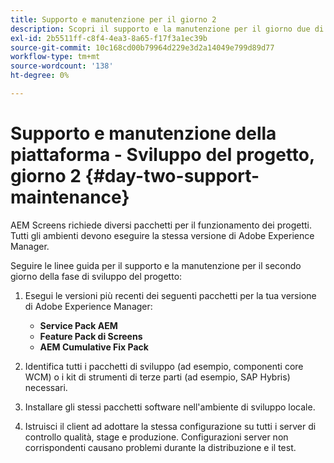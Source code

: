 ```yaml
---
title: Supporto e manutenzione per il giorno 2
description: Scopri il supporto e la manutenzione per il giorno due di AEM Screens.
exl-id: 2b5511ff-c8f4-4ea3-8a65-f17f3a1ec39b
source-git-commit: 10c168cd00b79964d229e3d2a14049e799d89d77
workflow-type: tm+mt
source-wordcount: '138'
ht-degree: 0%

---
```


# Supporto e manutenzione della piattaforma - Sviluppo del progetto, giorno 2 {#day-two-support-maintenance}

AEM Screens richiede diversi pacchetti per il funzionamento dei progetti. Tutti gli ambienti devono eseguire la stessa versione di Adobe Experience Manager.

Seguire le linee guida per il supporto e la manutenzione per il secondo giorno della fase di sviluppo del progetto:

1. Esegui le versioni più recenti dei seguenti pacchetti per la tua versione di Adobe Experience Manager:

   * **Service Pack AEM**
   * **Feature Pack di Screens**
   * **AEM Cumulative Fix Pack**

1. Identifica tutti i pacchetti di sviluppo (ad esempio, componenti core WCM) o i kit di strumenti di terze parti (ad esempio, SAP Hybris) necessari.

1. Installare gli stessi pacchetti software nell&#39;ambiente di sviluppo locale.

1. Istruisci il client ad adottare la stessa configurazione su tutti i server di controllo qualità, stage e produzione. Configurazioni server non corrispondenti causano problemi durante la distribuzione e il test.
